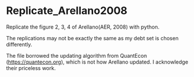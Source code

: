 # Replicate_Arellano2008
Replicate the figure 2, 3, 4 of Arellano(AER, 2008) with python.

The replications may not be exactly the same as my debt set is chosen differently.

The file borrowed the updating algorithm from QuantEcon (https://quantecon.org), which is not how Arellano updated.
I acknowledge their priceless work.
